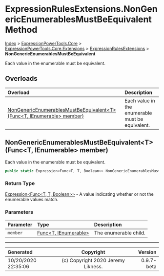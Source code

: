 ﻿# ExpressionRulesExtensions.NonGenericEnumerablesMustBeEquivalent Method

[Index](../index.md) > [ExpressionPowerTools.Core](ExpressionPowerTools.Core.a.md) > [ExpressionPowerTools.Core.Extensions](ExpressionPowerTools.Core.Extensions.n.md) > [ExpressionRulesExtensions](ExpressionPowerTools.Core.Extensions.ExpressionRulesExtensions.cs.md) > **NonGenericEnumerablesMustBeEquivalent**

Each value in the enumerable must be equivalent.

## Overloads

| Overload | Description |
| :-- | :-- |
| [NonGenericEnumerablesMustBeEquivalent&lt;T>(Func&lt;T, IEnumerable> member)](#nongenericenumerablesmustbeequivalenttfunct-ienumerable-member) | Each value in the enumerable must be equivalent. |
## NonGenericEnumerablesMustBeEquivalent&lt;T>(Func&lt;T, IEnumerable> member)

Each value in the enumerable must be equivalent.

```csharp
public static Expression<Func<T, T, Boolean>> NonGenericEnumerablesMustBeEquivalent<T>(Func<T, IEnumerable> member)
```

### Return Type

 [Expression&lt;Func&lt;T, T, Boolean>>](https://docs.microsoft.com/dotnet/api/system.linq.expressions.expression-1)  - A value indicating whether or not the enumerable values match.

### Parameters

| Parameter | Type | Description |
| :-- | :-- | :-- |
| `member` | [Func&lt;T, IEnumerable>](https://docs.microsoft.com/dotnet/api/system.func-2) | The enumerable child. |



---

| Generated | Copyright | Version |
| :-- | :-: | --: |
| 10/20/2020 22:35:06 | (c) Copyright 2020 Jeremy Likness. | 0.9.7-beta |
